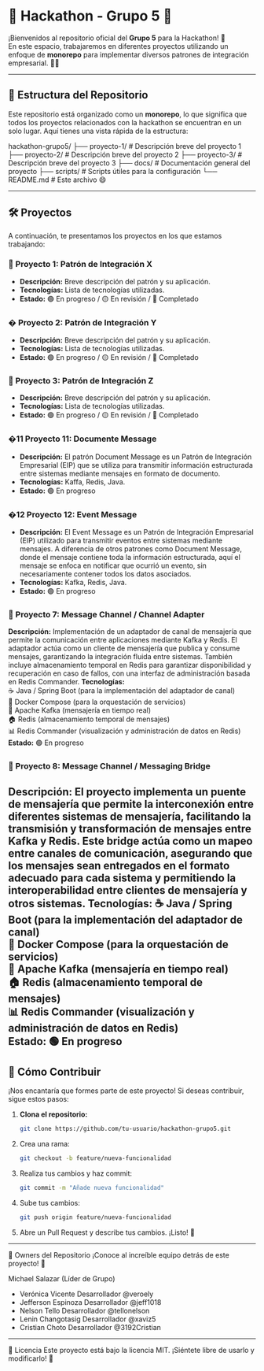 # 🚀 Hackathon - Grupo 5 🚀

¡Bienvenidos al repositorio oficial del **Grupo 5** para la Hackathon! 🎉  
En este espacio, trabajaremos en diferentes proyectos utilizando un enfoque de **monorepo** para implementar diversos patrones de integración empresarial. 💼🔗  

---

## 📂 Estructura del Repositorio

Este repositorio está organizado como un **monorepo**, lo que significa que todos los proyectos relacionados con la hackathon se encuentran en un solo lugar. Aquí tienes una vista rápida de la estructura:

hackathon-grupo5/
├── proyecto-1/ # Descripción breve del proyecto 1
├── proyecto-2/ # Descripción breve del proyecto 2
├── proyecto-3/ # Descripción breve del proyecto 3
├── docs/ # Documentación general del proyecto
├── scripts/ # Scripts útiles para la configuración
└── README.md # Este archivo 😄


---

## 🛠️ Proyectos

A continuación, te presentamos los proyectos en los que estamos trabajando:

### 🧩 Proyecto 1: Patrón de Integración X
- **Descripción:** Breve descripción del patrón y su aplicación.
- **Tecnologías:** Lista de tecnologías utilizadas.
- **Estado:** 🟢 En progreso / 🟡 En revisión / 🔴 Completado

### � Proyecto 2: Patrón de Integración Y
- **Descripción:** Breve descripción del patrón y su aplicación.
- **Tecnologías:** Lista de tecnologías utilizadas.
- **Estado:** 🟢 En progreso / 🟡 En revisión / 🔴 Completado

### 🧩 Proyecto 3: Patrón de Integración Z
- **Descripción:** Breve descripción del patrón y su aplicación.
- **Tecnologías:** Lista de tecnologías utilizadas.
- **Estado:** 🟢 En progreso / 🟡 En revisión / 🔴 Completado

### �11 Proyecto 11: Documente Message
- **Descripción:** El patrón Document Message es un Patrón de Integración Empresarial (EIP) que se utiliza para transmitir información estructurada entre sistemas mediante mensajes en formato de documento.
- **Tecnologías:** Kaffa, Redis, Java.
- **Estado:** 🟢 En progreso 

### �12 Proyecto 12: Event Message
- **Descripción:** El Event Message es un Patrón de Integración Empresarial (EIP) utilizado para transmitir eventos entre sistemas mediante mensajes. A diferencia de otros patrones como Document Message, donde el mensaje contiene toda la información estructurada, aquí el mensaje se enfoca en notificar que ocurrió un evento, sin necesariamente contener todos los datos asociados.
- **Tecnologías:** Kafka, Redis, Java.
- **Estado:** 🟢 En progreso 

### 🧩 Proyecto 7: Message Channel / Channel Adapter
**Descripción:**
Implementación de un adaptador de canal de mensajería que permite la comunicación entre aplicaciones mediante Kafka y Redis. El adaptador actúa como un cliente de mensajería que publica y consume mensajes, garantizando la integración fluida entre sistemas. También incluye almacenamiento temporal en Redis para garantizar disponibilidad y recuperación en caso de fallos, con una interfaz de administración basada en Redis Commander.
**Tecnologías:**  
☕ Java / Spring Boot (para la implementación del adaptador de canal)  
🐳 Docker Compose (para la orquestación de servicios)  
🦜 Apache Kafka (mensajería en tiempo real)  
🏠 Redis (almacenamiento temporal de mensajes)  
📊 Redis Commander (visualización y administración de datos en Redis)  
**Estado:** 🟢 En progreso

### 🧩 Proyecto 8: Message Channel / Messaging Bridge
**Descripción:**
El proyecto implementa un puente de mensajería que permite la interconexión entre diferentes sistemas de mensajería, facilitando la transmisión y transformación de mensajes entre Kafka y Redis. Este bridge actúa como un mapeo entre canales de comunicación, asegurando que los mensajes sean entregados en el formato adecuado para cada sistema y permitiendo la interoperabilidad entre clientes de mensajería y otros sistemas.
**Tecnologías:**
☕ Java / Spring Boot (para la implementación del adaptador de canal)  
🐳 Docker Compose (para la orquestación de servicios)  
🦜 Apache Kafka (mensajería en tiempo real)  
🏠 Redis (almacenamiento temporal de mensajes)  
📊 Redis Commander (visualización y administración de datos en Redis)  
**Estado:** 🟢 En progreso
---

## 🚀 Cómo Contribuir

¡Nos encantaría que formes parte de este proyecto! Si deseas contribuir, sigue estos pasos:

1. **Clona el repositorio:**
   ```bash
   git clone https://github.com/tu-usuario/hackathon-grupo5.git
   ```

2. Crea una rama:
    ```bash
    git checkout -b feature/nueva-funcionalidad
    ```

3. Realiza tus cambios y haz commit:
    ```bash
    git commit -m "Añade nueva funcionalidad"
    ```

4. Sube tus cambios:
    ```bash
    git push origin feature/nueva-funcionalidad
    ```

5. Abre un Pull Request y describe tus cambios. ¡Listo! 🎉

--- 

👥 Owners del Repositorio
¡Conoce al increíble equipo detrás de este proyecto! 👋

Michael Salazar (Líder de Grupo)    
- Verónica Vicente	Desarrollador	@veroely
- Jefferson Espinoza	Desarrollador	@jeff1018
- Nelson Tello	Desarrollador	@tellonelson
- Lenin Changotasig	Desarrollador	@xaviz5
- Cristian Choto	Desarrollador	@3192Cristian

--- 

📜 Licencia
Este proyecto está bajo la licencia MIT. ¡Siéntete libre de usarlo y modificarlo! 🎉
